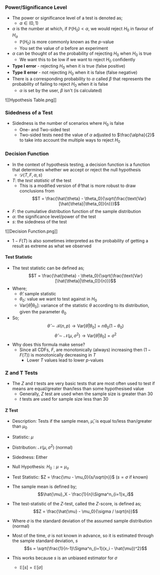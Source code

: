 

### Power/Significance Level
- The power or significance level of a test is denoted as;
	- $\alpha \in (0,1)$
- $\alpha$ is the number at which, if $\mathbb{P}(H_0) \lt \alpha$, we would reject $H_0$ in favour of $H_a$
	- $\mathbb{P}(H_0)$ is more commonly known as the $p$-value
	- You set the value of $\alpha$ before an experiment
- $\alpha$ can be thought of as the probability of rejecting $H_0$ when $H_0$ is true
	- We want this to be low if we want to reject $H_0$ confidently
- **Type I error** - rejecting $H_0$ when it is true (false positive)
- **Type II error** - not rejecting $H_0$ when it is false (false negative)
- There is a corresponding probability to $\alpha$ called $\beta$ that represents the probability of failing to reject $H_0$ when it is false
	- $\alpha$ is set by the user, $\beta$ isn't (is calculated)

![[Hypothesis Table.png]]

### Sidedness of a Test
- Sidedness is the number of scenarios where $H_0$ is false
	- One- and Two-sided test
	- Two-sided tests need the value of $\alpha$ adjusted to $\frac{\alpha}{2}$ to take into account the multiple ways to reject $H_0$

### Decision Function
- In the context of hypothesis testing, a decision function is a function that determines whether we accept or reject the null hypothesis
	- $\mathcal{D}(T, F, \alpha, s)$
- $T$: the *test statistic* of the test
	- This is a modified version of $\hat{\theta}$ that is more robust to draw conclusions from
$$T = \frac{\hat{\theta} - \theta_0}{\sqrt{\frac{\text{Var}[\hat{\theta}|\theta_0]}{n}}}$$
- $F$: the cumulative distribution function of the sample distribution
- $\alpha$: the significance level/power of the test
- $s$: the sidedness of the test

![[Decision Function.png]]

- $1 - F(T)$ is also sometimes interpreted as the probability of getting a result as extreme as what we observed

#### Test Statistic
- The test statistic can be defined as;
$$T = \frac{\hat{\theta} - \theta_0}{\sqrt{\frac{\text{Var}[\hat{\theta}|\theta_0]}{n}}}$$
- Where;
	- $\hat{\theta}$: sample statistic
	- $\theta_0$: value we want to test against in $H_0$
	- $\text{Var}[\hat{\theta}|\theta_0]$: variance of the statistic $\theta$ according to its distribution, given the parameter $\theta_0$
- So;
$$\hat{\theta} \sim \mathcal{B}(n,p) \rightarrow \text{Var}[\hat{\theta}|\theta_0] = n\theta_0(1 - \theta_0)$$
$$\hat{\theta} \sim \mathcal{N}(\mu,\sigma^2) \rightarrow \text{Var}[\hat{\theta}|\theta_0] = \sigma^2$$
- Why does this formula make sense?
	- Since all CDFs, $F$, are monotonically (always) increasing then ($1-F(T)$) is monotonically decreasing in $T$
		- Lower $T$ values lead to lower $p$-values

### Z and T Tests
- The $Z$ and $t$ tests are very basic tests that are most often used to test if means are equal/greater than/less than some hypothesised value
	- Generally, $Z$ test are used when the sample size is greater than 30
	- $t$ tests are used for sample size less than 30
#### Z Test
- Description: Tests if the sample mean, $\hat{\mu}$, is equal to/less than/greater than $\mu_0$
- Statistic: $\mu$
- Distribution: $\mathcal{N}(\mu, \sigma^2)$ (normal)
- Sidedness: Either
- Null Hypothesis: $H_0: \mu = \mu_o$
- Test Statistic: $Z = \frac{\mu - \mu_0}{s/\sqrt{n}}$ ($s = \sigma$ if known)

- The sample mean is defined by;
$$\hat{\mu}_X - \frac{1}{n}\Sigma^n_{i=1}x_i$$
- The test-statistic of the $Z$-test, called the $Z$-score, is defined as;
$$Z = \frac{\hat{\mu} - \mu_0}{\sigma / \sqrt{n}}$$
- Where $\sigma$ is the standard deviation of the assumed sample distribution (normal)
- Most of the time, $\sigma$ is not known in advance, so it is estimated through the sample standard deviation, $s$
$$s = \sqrt{\frac{1}{n-1}\Sigma^n_{i=1}(x_i - \hat{\mu})^2}$$
- This works because $s$ is an unbiased estimator for $\sigma$
	- $\mathbb{E}[s] = \mathbb{E}[\sigma]$


